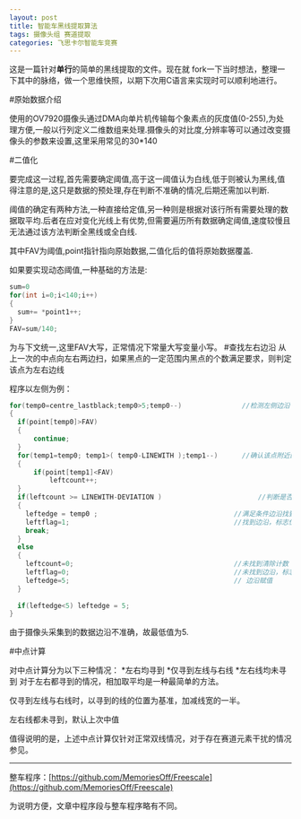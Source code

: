 ```yaml
---
layout: post
title: 智能车黑线提取算法
tags: 摄像头组 赛道提取 
categories: 飞思卡尔智能车竞赛
---
```


这是一篇针对**单行**的简单的黑线提取的文件。现在就 fork一下当时想法，整理一下其中的脉络，做一个思维快照，以期下次用C语言来实现时可以顺利地进行。  

#原始数据介绍

使用的OV7920摄像头通过DMA向单片机传输每个象素点的灰度值(0-255),为处理方便,一般以行列定义二维数组来处理.摄像头的对比度,分辨率等可以通过改变摄像头的参数来设置,这里采用常见的30*140  

#二值化  

要完成这一过程,首先需要确定阈值,高于这一阈值认为白线,低于则被认为黑线,值得注意的是,这只是数据的预处理,存在判断不准确的情况,后期还需加以判断.  
     
阈值的确定有两种方法,一种直接给定值,另一种则是根据对该行所有需要处理的数据取平均.后者在应对变化光线上有优势,但需要遍历所有数据确定阈值,速度较慢且无法通过该方法判断全黑线或全白线.  
     
其中FAV为阈值,point指针指向原始数据,二值化后的值将原始数据覆盖.
     
如果要实现动态阈值,一种基础的方法是:
```c
sum=0
for(int i=0;i<140;i++)
{
  sum+= *point1++;
}
FAV=sum/140;
```     
为与下文统一,这里FAV大写，正常情况下常量大写变量小写。
#查找左右边沿
从上一次的中点向左右两边扫，如果黑点的一定范围内黑点的个数满足要求，则判定该点为左右边线  
     
程序以左侧为例：
```c
for(temp0=centre_lastblack;temp0>5;temp0--)               //检测左侧边沿
{
  if(point[temp0]>FAV)
  {
      continue;
  }
  for(temp1=temp0; temp1>( temp0-LINEWITH );temp1--)      //确认该点附近的黑点数是否满足要求
  {    
      if(point[temp1]<FAV)
          leftcount++;
  }    
  if(leftcount >= LINEWITH-DEVIATION )                        //判断是否满足边沿条件
  {
    leftedge = temp0 ;                                  //满足条件边沿找到
    leftflag=1;                                         //找到边沿，标志位置1 
    break;
  }
  else
  {
    leftcount=0;                                        //未找到清除计数  
    leftflag=0;                                         //未找到边沿，标志位置0
    leftedge=5;                                         // 边沿赋值 
  }
   
  if(leftedge<5) leftedge = 5;   
} 
```
由于摄像头采集到的数据边沿不准确，故最低值为5.  
     
#中点计算  

对中点计算分为以下三种情况：
*左右均寻到
*仅寻到左线与右线
*左右线均未寻到
对于左右都寻到的情况，相加取平均是一种最简单的方法。  
    
仅寻到左线与右线时，以寻到的线的位置为基准，加减线宽的一半。

左右线都未寻到，默认上次中值  

值得说明的是，上述中点计算仅针对正常双线情况，对于存在赛道元素干扰的情况参见。
    
* * *
    
整车程序：[https://github.com/MemoriesOff/Freescale](https://github.com/MemoriesOff/Freescale)

为说明方便，文章中程序段与整车程序略有不同。
      
